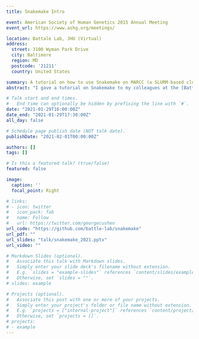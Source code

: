 ```yaml
---
title: Snakemake Intro

event: American Society of Human Genetics 2015 Annual Meeting
event_url: https://www.ashg.org/meetings/

location: Battale Lab, JHU (Virtual)
address:
  street: 3100 Wyman Park Drive
  city: Baltimore
  region: MD
  postcode: '21211'
  country: United States

summary: A tutorial on how to use Snakemake on MARCC (a SLURM-based cluster).
abstract: "I gave a tutorial on Snakemake to my colleagues at the [Battle Lab](https://battlelab.jhu.edu/). Along with describing Snakemake's functionaligy and its syntax, I showed how to run Snakemake on a SLURM cluster([MARCC](https://www.marcc.jhu.edu/)). I also created a template [github repository](https://github.com/battle-lab/snakemake) with necessary files, examples and instructions."

# Talk start and end times.
#   End time can optionally be hidden by prefixing the line with `#`.
date: "2021-01-29T16:00:00Z"
date_end: "2021-01-29T17:30:00Z"
all_day: false

# Schedule page publish date (NOT talk date).
publishDate: "2021-02-01T00:00:00Z"

authors: []
tags: []

# Is this a featured talk? (true/false)
featured: false

image:
  caption: ''
  focal_point: Right

# links:
# - icon: twitter
#   icon_pack: fab
#   name: Follow
#   url: https://twitter.com/georgecushen
url_code: "https://github.com/battle-lab/snakemake"
url_pdf: ""
url_slides: "talk/snakemake_2021.pptx"
url_video: ""

# Markdown Slides (optional).
#   Associate this talk with Markdown slides.
#   Simply enter your slide deck's filename without extension.
#   E.g. `slides = "example-slides"` references `content/slides/example-slides.md`.
#   Otherwise, set `slides = ""`.
# slides: example

# Projects (optional).
#   Associate this post with one or more of your projects.
#   Simply enter your project's folder or file name without extension.
#   E.g. `projects = ["internal-project"]` references `content/project/deep-learning/index.md`.
#   Otherwise, set `projects = []`.
# projects:
# - example
---
```


